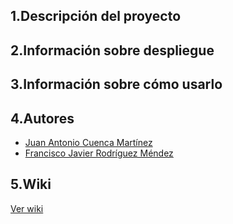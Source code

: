 ## 1.Descripción del proyecto

  

## 2.Información sobre despliegue

## 3.Información sobre cómo usarlo

## 4.Autores
* [Juan Antonio Cuenca Martínez](https://github.com/cuenca1805)
* [Francisco Javier Rodríguez Méndez](https://github.com/mendezfr)

## 5.Wiki

[Ver wiki](https://github.com/iesgrancapitan-proyectos/202122asir-junio-IOTMedidorAmbiental-apeflo/wiki)
